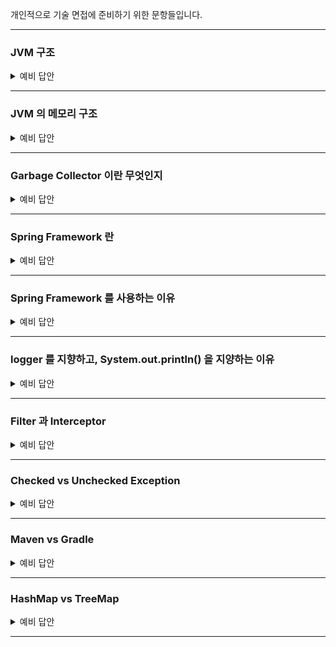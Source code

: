 개인적으로 기술 면접에 준비하기 위한 문항들입니다.

-----------------------

### JVM 구조

<details>
    <summary> 예비 답안 </summary>
    <br />

- `jvm` 은 자바 가상 머신입니다. 
    - 자바와 운영체제 사이에서 중개자 역할을 수행하며 자바가 운영체제에 구애받지 않고 프로그램을 실행할 수 있도록 도와줍니다.
- JVM 의 구조는 
    - JVM 내로 클래스 파일을 로드하고, 링크를 통해 배치하는 작업을 수행하는 모듈인 `Class Loader`
    - 클래스 로더를 통해 JVM 내의 Runtime Data Area 에 배치된 바이트 코드들을 명령어 단위로 실행하는 `Execution Engine`
    - 힙 메모리 영역에 생성된 객체들 중에서 참조되지 않은 객체들(Unreachable)을 탐색 후, 제거하는 역할을 하는 `Garbage Collector`
    - JVM 의 메모리 영역으로, 자바 애플리케이션을 실행할 때 사용되는 데이터들을 적재하는 영역인 `Runtime Data Area`
    
```
jvm 은 크게 클래스 로더(Class Loader), 실행 엔진(Execution Engine), 런타임 데이터 영역(Runtime Data Area)으로 구성됩니다.
```
</details>

-----------------------

### JVM 의 메모리 구조

<details>
    <summary> 예비 답안 </summary>
    <br />

- JVM 의 메모리 구조는 모든 쓰레드에서 공유되는 Method 영역과 Heap 영역, 나머지 영역인 PC Register, Stack, Native Method Stack 영역으로 구분할 수 있습니다.

    - `Method 영역` → 모든 스레드가 공유하는 영역으로, 클래스/인터페이스/메소드/필드/static 변수 등의 바이트 코드를 보관합니다.
    - `Heap 영역` → 모든 스레드가 공유하는 영역으로, new 키워드로 생성된 모든 객체와 배열이 저장되는 영역입니다. 또한 메소드 영역에 로드된 클래스만 생성이 가능하고 GC 가 참조되지 않는 메모리를 확인하고 제거하는 영역입니다.
    - `PC Register` → 스레드가 시작될 때 생성되며, 스레드가 어떤 부분을 무슨 명령어로 실행해야 할 지에 대한 기록을 하는 부분으로, JVM 명령의 주소를 가집니다.
    - `Stack` → 메서드 호출 시마다 각각의 스택 프레임이 생성됩니다. 그리고 메서드 안에서 사용되는 값들을 젖아하고 , 호출된 메서드의 매개변수, 지역변수, 리턴 값 및 연산 시 일어나는 값들을 임시로 저장하며 메서드 수행이 끝나면 프레임별로 됩니다.
    - `Native Method Stack` → 자바 외의 언어로 작성된 네이티브 코드를 위한 스택입니다.
    
</details>

-----------------------

### Garbage Collector 이란 무엇인지

<details>
    <summary> 예비 답안 </summary>
    <br />

- GC, 가비지 컬렉션은 JVM의 Heap 영역에서 더 이상 참조되지 않는 객체를 일정 주기로 찾아내고 메모리를 회수하는 기능입니다.
- 프로그램이 사용하지 않는 메모리를 주기적으로 해제함으로써 애플리케이션의 안전성과 지속 가능성을 유지합니다.
- 힙 영역은 Young 과 Old Generation 영역으로 나뉘는데, 이 영역은 Minor GC 와 Full GC 를 판가름하는 대상입니다.
    - `Young Generation` 영역은 짧게 살아남는 메모리들이 존재하는 공간입니다. 모든 객체는 처음에는 Young Generation 에 생성되며, Young Generation 의 공간은 Old Generation 에 비해 상대적으로 적기 때문에 메모리 상의 객체를 찾아 제거하는데 적은 시간이 걸립니다. (Minor GC)
    - 새롭게 생성되는 객체는 Young Generation 영역 중 `Eden` 에서 생성되며, Eden 공간이 가득차면 MinorGC가 동작하여 생존한 객체가 증가된 age-bit과 함께 `Survivor0` 영역으로 넘어가게 됩니다.
    - 위의 과정을 통해 Young Generation 의 마지막 영역인 `Survivor1` 영역의 GC에서도 살아남는다면 Old Generation 영역으로 넘어가게 됩니다.
    - `Old Generation` 은 길게 살아남는 메모리들이 존재하는 공간입니다. Old Generation의 객체들은 처음에는 Young Generation 에 의해 시작되었으나, GC 과정 중에 제거되지 않은 경우 Old Generation로 이동합니다. (Major GC)
    - Old Generation 에서 발생하는 Major GC 는 매우 큰 공간이기 때문에 데이터를 지우는데 많은 시간이 소요되며, Major GC 가 발생하면 Thread 가 멈추고(Stop The World) Mark and Sweep 작업을 해야 해서 CPU에 부하를 줄 수 있습니다.

### Mark And Sweep
![poster](../image/jvm/ms.png)

Mark-Sweep 이란 다양한 GC에서 사용되는 객체를 솎아내는 내부 알고리즘입니다. 가비지 컬렉션이 동작하는 기초적인 청소 과정이라고 생각하면 됩니다.

원리는 가비지 컬렉션이 될 대상 객체를 `식별(Mark)`하고 `제거(Sweep)`하며 객체가 제거되어 파편화된 메모리 영역을 앞에서부터 `채워나가는 작업(Compaction)`을 수행하게 됩니다.

- Mark 과정 : 먼저 `Root Space` 로부터 그래프 순회를 통해 연결된 객체들을 찾아내어 각각 어떤 객체를 참조하고 있는지 찾아서 마킹합니다.
- Sweep 과정 : 참조하고 있지 않은 객체, 즉 Unreachable 객체들을 Heap 에서 제거합니다.
- Compact 과정 : Sweep 후에 분산된 객체들을 Heap의 시작 주소로 모아 메모리가 할당된 부분과 그렇지 않은 부분으로 압축합니다. (가비지 컬렉터 종류에 따라 하지 않는 경우도 존재합니다.)

⭐️ Mark And Sweep 방식은 루트로 부터 해당 객체에 접근이 가능한지가 해제의 기준이 됩니다. JVM GC에서의 Root Space는 `Heap 메모리 영역을 참조`하는 method area, static 변수, stack, native method stack 이 있습니다.

</details>

-----------------------

### Spring Framework 란

<details>
    <summary> 예비 답안 </summary>
    <br />

- 자바 기반 애플리케이션 개발을 지원하는 오픈 소스 프레임워크 입니다.
- 엔터프라이즈급 애플리케이션을 개발하기 위한 모든 기능을 종합적으로 제공하는 경량화된 솔루션입니다.
    - 대규모 데이터 처리와 트랜잭션이 동시에 여러 사용자로부터 행해지는 매우 큰 규모의 환경을 매니징하는 엔터프라이즈 환경
- Spring Framework 는 경량 컨테이너로 자바 객체를 담고 직접 관리합니다.
    
</details>

-----------------------

### Spring Framework 를 사용하는 이유

<details>
    <summary> 예비 답안 </summary>
    <br />

- 생산성을 높이고 유지보수를 용이하게 할 수 있습니다. 
- 프로젝트를 여러 모듈로 나눠, 각 모듈이 독립적으로 개발/배포/테스트가 가능하게 할 수 있습니다.
    - 모듈화된 아키텍처를 구현할 수 있으며 Spring 은 다양한 기술과 통합이 가능합니다.
    - 필요에 따라 새 기능을 추가하거나 확장에 용이합니다.

- 특징
1. `IoC` → `객체 생성과 의존성 관리를 개발자가 아닌 프레임워크가 대신 처리하여 코드의 결합도를 낮추고 테스트를 용이하게 만든다.` 즉, 객체를 매번 new 로 생성하지 않고, 컨테이너가 필요 시 주입하기 때문에 코드의 복잡성을 줄이고, 개발자가 비즈니스 로직에만 집중할 수 있게 해줍니다.
2. `AOP` → 로깅, 트랜잭션 관리와 같은 횡단 관심사를 분리해 코드의 가독성과 재사용성을 높인다. 즉, 공통된 기능을 비즈니스 로직과 분리할 수 있다는 장점으로 유지보수에 용이하다.
3. `DI` → `의존성 주입, 클래스 간 결합도를 낮추고, 새로운 요구사항에 맞춰 변경해야 할 부분을 최소화 할 수 있습니다`. 특정 구현체가 변경 시 인터페이스를 통해 쉽게 교체가 가능합니다.
4. `데이터 접근 간소화` → JDBC, JPA 와 같은 데이터 접근 기술과의 통합을 제공하여 데이터 처리를 간단하게 만들어줍니다. 즉, 데이터베이스 작업에 필요한 반복적인 코드를 대폭 줄일 수 있습니다.
5. `모듈화된 설계` → Core, Data Access, Web, Security 등 다양한 모듈로 구성되어 필요에 따라 선택적으로 사용할 수 있다.
6. 유연한 설정 방식 → XML, Java Config, 어노테이션 기반 설정을 모두 지원한다. 즉, 설정 파일의 중앙화 때문에 환경 변화에 유연하게 대응이 가능합니다.
    
</details>

-----------------------

### logger 를 지향하고, System.out.println() 을 지양하는 이유

<details>
    <summary> 예비 답안 </summary>
    <br />

1. 성능 문제

    System.out.println(stdout) 은 Blocking I/O 로 동작하므로, 로그를 출력하는 동안 애플리케이션이 멈출 수 있습니다. 특히, 대량의 로그를 출력하는 경우 성능이 크게 저하됩니다. 예시로 stdout 을 다량 사용하면 GC 의 영향을 받아 애플리케이션 응답 속도가 느려질 수 있습니다.<br>
    또한, System.out 은 synchronized 메서드(Thread-safe)라서 여러 스레드가 동시에 로그를 출력할 경우 성능 병목이 발생할 수 있습니다.
    
    💡 Blocking I/O 는 입출력(I/O) 작업이 완료될 때까지 프로그램 실행이 멈추는 방식으로, 한 번에 하나의 작업만 수행되며 현재 작업이 끝나야만 다읍 작업이 시작될 수 있습니다.

    💡 Thread-safe 란, 여러 개의 스레드가 동시에 같은 자원에 접근해도 문제가 발생하지 않는 상태를 의미합니다. 즉, 여러 스레드가 동시에 실행해도 데이터가 손상되지 않습니다. 하지만 Thread-safe 를 위해 synchronized 키워드를 사용하므로 성능 병목(Bottleneck)이 발생합니다. 즉, 여러 스레드가 동시에 실행되면 한 스레드가 출력하는 동안 다른 스레드는 대기합니다.

2. 로그 관리 효율성 증가

    stdout 으로 출력하면 전체 로그를 출력해야 하므로 필요없는 로그까지 출력될 수 있습니다. 또한 stdout 은 서버를 재시작하면 로그가 사라지는 휘발성이기 때문에 log4j 를 사용하여 파일 또는 원격 서버로 저장이 가능합니다.
</details>

-----------------------

### Filter 과 Interceptor

<details>
    <summary> 예비 답안 </summary>
    <br />

`Filter` 는 HTTP 요청을 가로채어, 특정 작업을 수행할 수 있도록 하는 컴포넌트입니다. 주로 보안/로깅/데이터 처리/요청 수정 등 다양한 작업을 처리할 수 있습니다. Spring Filter 는 Java Servlet API 의 javax.servlet.Filter 인터페이스를 구현하며, Spring Boot 환경에서는 이를 더욱 간편하게 활용할 수 있습니다.

`Intercepter` 는 Spring 의 HandlerIntercepter 인터페이스를 구현하여 요청 전/후 및 완료 단계에서 처리 로직을 삽입할 수 있다.

특징|Filter|Intercepter
|---|---|----|
위치     | 서블릿 컨테이너 레벨에서 동작 | Spring 의 HandlerMapping 레벨에서 동작
적용 범위 | 모든 요청 및 응답 처리 가능 | 주로 Spring MVC 의 컨트롤러 요청/응답에 처리
기술 스택 | Servlet API 기반 | Spring AOP 기반
용도     | 요청/응답 가로채기,로깅, 보안 처리 등 | 컨트롤러 전/후 처리, 비즈니스 로직 전/후 처리

실제 요청 흐름

클라이언트 -> Filter -> DispatcherServlet -> Intercepter (preHandle) -> Controller -> Intercepter (postHandler) -> Intercepter (afterCompletion) 응답
</details>

-----------------------

### Checked vs Unchecked Exception 

<details>
    <summary> 예비 답안 </summary>
    <br />

`Checked Exception` 은 RuntimeException 을 상속하지 않는 클래스로, 컴파일 시점에 컴파일러에서 확인하는 예외입니다. 반드시 에러 처리를 해야 하는 특징(try/catch or throw) 을 가지고 있습니다.
ex )
    IOException: 파일 또는 네트워크 연결에서 읽기 또는 쓰기와 같은 입력/출력 작업과 관련된 오류
    SQLException: 데이터베이스 액세스 및 쿼리와 관련된 오류
    ClassNotFoundException: 동적으로 클래스 로드와 관련된 오류
    InterruptedException: 스레드 중단 및 동기화와 관련된 오류의 경우

`Unchecked Exception` 는 RuntimeException 을 상속하는 클래스로, 런타임 단계에서 확인이 가능하며 에러 처리를 강제하지 않습니다. 개발자가 예상치 못한 에러가 발생할 수 있기 때문에 예외처리를 강제하지 않는다는 의미입니다.

</details>

-----------------------

### Maven vs Gradle
<details>
    <summary> 예비 답안 </summary>
    <br />


|비교 항목|Maven|Gradle|
|---| ---- | ---- |
|빌드 스크립트|	XML (pom.xml) | Groovy/Kotlin (build.gradle)|
|빌드 속도|	느림 (단계별 실행) | 빠름 (태스크 단위 실행, 캐싱 지원)|
|의존성 관리|	선언적 방식 | 유연한 방식|
|사용 방식|	설정 기반 (Configuration) | 코드 기반 (Convention)|
|확장성|	플러그인 기반 | 커스텀 태스크 작성 가능|
|병렬 처리|	기본적으로 지원 X | 병렬 실행 가능|

    Maven 은 설정 중심이며, Gradle 은 코드 기반으로 속도가 빠르고 유연하다는 차이점이 있습니다.
    
</details>

-----------------------

### HashMap vs TreeMap
<details>
    <summary> 예비 답안 </summary>
    <br />

- **`HashMap`은 해시 테이블을 기반으로 key를 탐색하므로 평균적으로 O(1)의 속도를 가집니다.**
- **반면, `TreeMap`은 Red-Black Tree(균형 이진 탐색 트리)를 기반으로 O(log N)의 속도를 가지며, key를 자동으로 정렬해줍니다.**

**따라서, 빠른 탐색이 필요하면 `HashMap`을, key 정렬이 필요하면 `TreeMap`을 사용합니다.**
    
</details>

-----------------------
